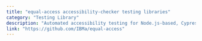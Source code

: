```yaml
---
title: "equal-access accessibility-checker testing libraries"
category: "Testing Library"
description: "Automated accessibility testing for Node.js-based, Cypress, or Karma test runners. Part of the IBM Equal Access Accessibility Checker suite."
link: "https://github.com/IBMa/equal-access"
---
```


